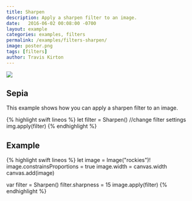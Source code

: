 ```yaml
---
title: Sharpen
description: Apply a sharpen filter to an image.
date:   2016-06-02 00:08:00 -0700
layout: example
categories: examples, filters
permalink: /examples/filters-sharpen/
image: poster.png
tags: [filters]
author: Travis Kirton
---
```

![](Sharpen.png)

## Sepia
This example shows how you can apply a sharpen filter to an image.

{% highlight swift lineos %}
let filter = Sharpen()
//change filter settings
img.apply(filter)
{% endhighlight %}

## Example
{% highlight swift lineos %}
let image = Image("rockies")!
image.constrainsProportions = true
image.width = canvas.width
canvas.add(image)

var filter = Sharpen()
filter.sharpness = 15
image.apply(filter)
{% endhighlight %}
